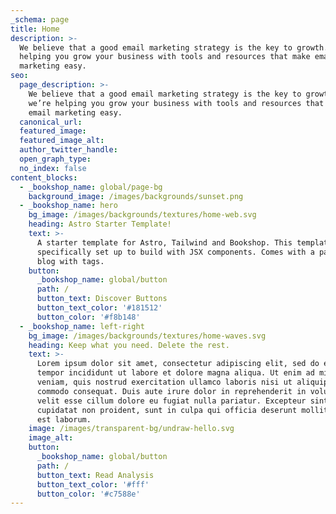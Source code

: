 ```yaml
---
_schema: page
title: Home
description: >-
  We believe that a good email marketing strategy is the key to growth. So we’re
  helping you grow your business with tools and resources that make email
  marketing easy.
seo:
  page_description: >-
    We believe that a good email marketing strategy is the key to growth. So
    we’re helping you grow your business with tools and resources that make
    email marketing easy.
  canonical_url:
  featured_image:
  featured_image_alt:
  author_twitter_handle:
  open_graph_type:
  no_index: false
content_blocks:
  - _bookshop_name: global/page-bg
    background_image: /images/backgrounds/sunset.png
  - _bookshop_name: hero
    bg_image: /images/backgrounds/textures/home-web.svg
    heading: Astro Starter Template!
    text: >-
      A starter template for Astro, Tailwind and Bookshop. This template is
      specifically set up to build with JSX components. Comes with a paginated
      blog with tags.
    button:
      _bookshop_name: global/button
      path: /
      button_text: Discover Buttons
      button_text_color: '#181512'
      button_color: '#f8b148'
  - _bookshop_name: left-right
    bg_image: /images/backgrounds/textures/home-waves.svg
    heading: Keep what you need. Delete the rest.
    text: >-
      Lorem ipsum dolor sit amet, consectetur adipiscing elit, sed do eiusmod
      tempor incididunt ut labore et dolore magna aliqua. Ut enim ad minim
      veniam, quis nostrud exercitation ullamco laboris nisi ut aliquip ex ea
      commodo consequat. Duis aute irure dolor in reprehenderit in voluptate
      velit esse cillum dolore eu fugiat nulla pariatur. Excepteur sint occaecat
      cupidatat non proident, sunt in culpa qui officia deserunt mollit anim id
      est laborum.
    image: /images/transparent-bg/undraw-hello.svg
    image_alt:
    button:
      _bookshop_name: global/button
      path: /
      button_text: Read Analysis
      button_text_color: '#fff'
      button_color: '#c7588e'
---
```

